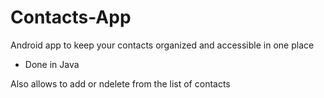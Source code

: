 # Contacts-App

Android app to keep your contacts organized and accessible in one place

- Done in Java

Also allows to add or ndelete from the list of contacts










